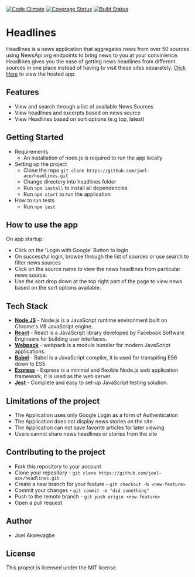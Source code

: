 [![Code Climate](https://codeclimate.com/github/codeclimate/codeclimate/badges/gpa.svg)](https://github.com/joel-ace/headlines)
[![Coverage Status](https://coveralls.io/repos/github/joel-ace/headlines/badge.svg?branch=master)](https://coveralls.io/github/joel-ace/headlines?branch=master)
[![Build Status](https://travis-ci.org/joel-ace/headlines.svg?branch=master)](https://travis-ci.org/joel-ace/headlines)

Headlines
=========
Headlines is a news application that aggregates news from over 50 sources using NewsApi.org endpoints to bring news to you at your convinience. Headlines gives you the ease of getting news headlines from different sources in one place instead of having to visit these sites separately. [Click Here](http://joel-headlines.herokuapp.com) to view the hosted app.

Features
--------------
- View and search through a list of available News Sources
- View headlines and excerpts based on news source
- View Headlines based on sort options (e.g top, latest) 

Getting Started
--------------
- Requirements
  - An installation of node.js is required to run the app locally
- Setting up the project
  - Clone the repo `git clone https://github.com/joel-ace/headlines.git`
  - Change directory into headlines folder
  - Run `npm install` to install all dependencies
  - Run `npm start` to run the application
- How to run tests
  - Run `npm test`

How to use the app
------------------
On app startup:
- Click on the 'Login with Google' Button to login 
- On successful login, browse through the list of sources or use search to filter news sources
- Click on the source name to view the news headlines from particular news source.
- Use the sort drop down at the top right part of the page to view news based on the sort options available.

Tech Stack
--------------
- **[Node JS](https://nodejs.org/en/)** - Node.js is a JavaScript runtime environment built on Chrome's V8 JavaScript engine.
- **[React](https://facebook.github.io/react/)** - React is a JavaScript library developed by Facebook Software Engineers for building user interfaces.
- **[Webpack](https://webpack.github.io/)** - webpack is a module bundler for modern JavaScript applications.
- **[Babel](https://babeljs.io/)** - Babel is a JavaScript compiler, it is used for transpiling ES6 down to ES5.
- **[Express](https://expressjs.com/)** - Express is a minimal and flexible Node.js web application framework, It is used as the web server.
- **[Jest](https://facebook.github.io/jest/)** - Complete and easy to set-up JavaScript testing solution.

Limitations of the project
--------------------------
- The Application uses only Google Login as a form of Authentication
- The Application does not display news stories on the site
- The Application can not save favorite articles for later viewing
- Users cannot share news headlines or stories from the site

Contributing to the project
---------------------------
- Fork this repository to your account
- Clone your repository - `git clone https://github.com/joel-ace/headlines.git`
- Create a new branch for your feature - `git checkout -b <new-feature>`
- Commit your changes - `git commit -m "did something"`
- Push to the remote branch - `git push origin <new-feature>`
- Open a pull request

Author
--------------
- Joel Akwevagbe

License
--------------
This project is licensed under the MIT license.